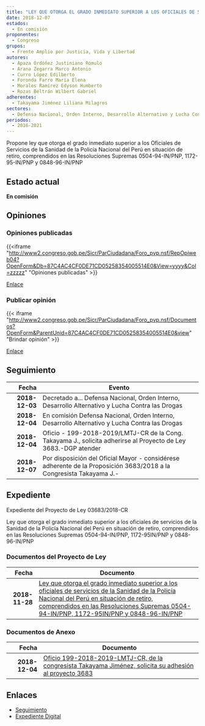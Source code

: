```yaml
---
title: "LEY QUE OTORGA EL GRADO INMEDIATO SUPERIOR A LOS OFICIALES DE SERVICIOS DE LA SANIDAD DE LA POLICÍA NACIONAL DEL PERÚ EN SITUACIÓN DE RETIRO, COMPRENDIDOS EN LAS RESOLUCIONES SUPREMAS 0504-94-IN/PNP, 1172-95-IN/PNP Y 0848-96-IN/PNP"
date: 2018-12-07
estados: 
  - En comisión
proponentes: 
  - Congreso
grupos: 
  - Frente Amplio por Justicia, Vida y Libertad
autores: 
  - Apaza Ordóñez Justiniano Rómulo
  - Arana Zegarra Marco Antonio
  - Curro López Edilberto
  - Foronda Farro María Elena
  - Morales Ramírez Edyson Humberto
  - Rozas Beltrán Wilbert Gabriel
adherentes: 
  - Takayama Jiménez Liliana Milagros
sectores: 
  - Defensa Nacional, Orden Interno, Desarrollo Alternativo y Lucha Contra las Drogas
periodos: 
  - 2016-2021
---
```


Propone ley que otorga el grado inmediato superior a los Oficiales de Servicios de la Sanidad de la Policía Nacional del Perú en situación de retiro, comprendidos en las Resoluciones Supremas 0504-94-IN/PNP, 1172-95-IN/PNP y 0848-96-IN/PNP


## Estado actual

**En comisión**

## Opiniones

### Opiniones publicadas

{{<iframe "http://www2.congreso.gob.pe/Sicr/ParCiudadana/Foro_pvp.nsf/RepOpiweb04?OpenForm&Db=87C4AC4CF0DE71CD05258354005514E0&View=yyyy&Col=zzzzz" "Opiniones publicadas" >}}

[Enlace](http://www2.congreso.gob.pe/Sicr/ParCiudadana/Foro_pvp.nsf/RepOpiweb04?OpenForm&Db=87C4AC4CF0DE71CD05258354005514E0&View=yyyy&Col=zzzzz)
### Publicar opinión

{{< iframe "http://www2.congreso.gob.pe/Sicr/ParCiudadana/Foro_pvp.nsf/Documentos?OpenForm&ParentUnid=87C4AC4CF0DE71CD05258354005514E0&view" "Brindar opinión" >}}

[Enlace](http://www2.congreso.gob.pe/Sicr/ParCiudadana/Foro_pvp.nsf/Documentos?OpenForm&ParentUnid=87C4AC4CF0DE71CD05258354005514E0&view)

## Seguimiento

| Fecha | Evento |
|------:|--------|
| **2018-12-03** | Decretado a... Defensa Nacional, Orden Interno, Desarrollo Alternativo y Lucha Contra las Drogas|
| **2018-12-04** | En comisión Defensa Nacional, Orden Interno, Desarrollo Alternativo y Lucha Contra las Drogas|
| **2018-12-04** | Oficio - 199-2018-2019/LMTJ-CR de la Cong. Takayama J., solicita adherirse al Proyecto de Ley 3683.-DGP atender|
| **2018-12-07** | Por disposición del Oficial Mayor - considérese adherente de la Proposición 3683/2018 a la Congresista Takayama J.-|


## Expediente

Expediente del Proyecto de Ley 03683/2018-CR

Ley que otorga el grado inmediato superior a los oficiales de servicios de la Sanidad de la Policía Nacional del Perú en situación de retiro, comprendidos en las Resoluciones Supremas 0504-94-IN/PNP, 1172-95IN/PNP y 0848-96-IN/PNP


### Documentos del Proyecto de Ley

| Fecha | Documento |
|------:|--------|
| **2018-11-28** | [Ley que otorga el grado inmediato superior a los oficiales de servicios de la Sanidad de la Policía Nacional del Perú en situación de retiro, comprendidos en las Resoluciones Supremas 0504-94-IN/PNP, 1172-95IN/PNP y 0848-96-IN/PNP](http://www.leyes.congreso.gob.pe/Documentos/2016_2021/Proyectos_de_Ley_y_de_Resoluciones_Legislativas/PL0368320181128..pdf) |

### Documentos de Anexo

| Fecha | Documento |
|------:|--------|
| **2018-12-04** | [Oficio 199-2018-2019-LMTJ-CR, de la congresista Takayama Jiménez, solicita su adhesión al proyecto 3683](http://www.leyes.congreso.gob.pe/Documentos/2016_2021/Adhesiones/Proyectos_de_Ley/OFICIO-199-2018-2019-LMTJ-CR.pdf) |

## Enlaces 

- [Seguimiento](http://www2.congreso.gob.pe/Sicr/TraDocEstProc/CLProLey2016.nsf/f7fff46988ca05b1052578e100829cc7/04e11778df8b2aa805258354005b3e88?OpenDocument)
- [Expediente Digital](http://www2.congreso.gob.pe/Sicr/TraDocEstProc/CLProLey2016.nsf/f7fff46988ca05b1052578e100829cc7/04e11778df8b2aa805258354005b3e88?OpenDocument&Click=05257FB7005EB655.eb71d0cf91d8294e05256cdf006b5706/$Body/0.1C6C)
